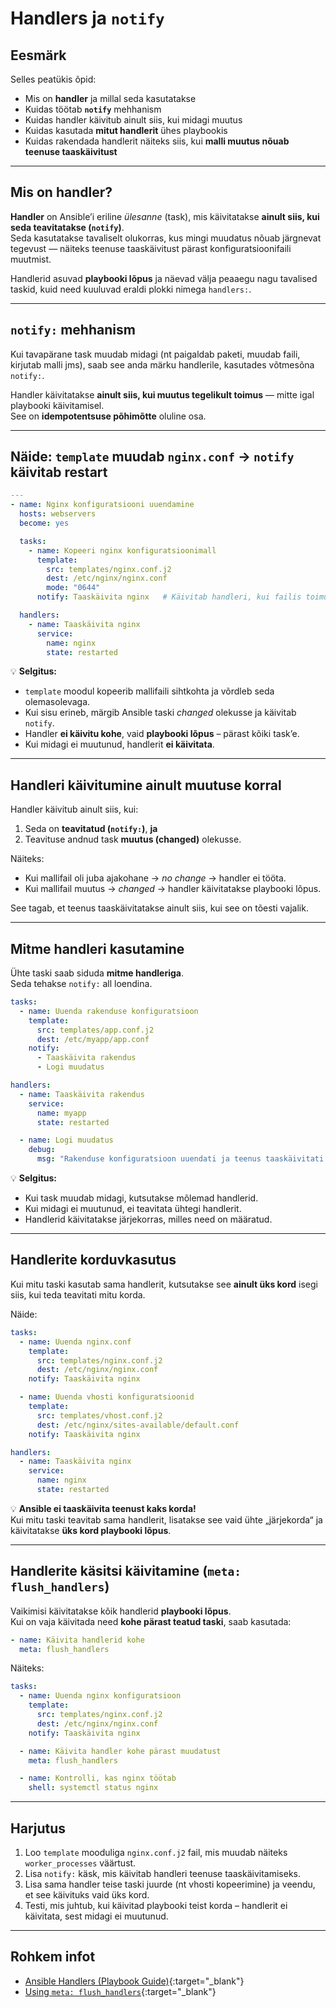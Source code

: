 # Handlers ja `notify`

## Eesmärk

Selles peatükis õpid:

- Mis on **handler** ja millal seda kasutatakse  
- Kuidas töötab **`notify`** mehhanism  
- Kuidas handler käivitub ainult siis, kui midagi muutus  
- Kuidas kasutada **mitut handlerit** ühes playbookis  
- Kuidas rakendada handlerit näiteks siis, kui **malli muutus nõuab teenuse taaskäivitust**

---

## Mis on handler?

**Handler** on Ansible’i eriline *ülesanne* (task), mis käivitatakse **ainult siis, kui seda teavitatakse (`notify`)**.  
Seda kasutatakse tavaliselt olukorras, kus mingi muudatus nõuab järgnevat tegevust — näiteks teenuse taaskäivitust pärast konfiguratsioonifaili muutmist.

Handlerid asuvad **playbooki lõpus** ja näevad välja peaaegu nagu tavalised taskid, kuid need kuuluvad eraldi plokki nimega `handlers:`.

---

## `notify:` mehhanism

Kui tavapärane task muudab midagi (nt paigaldab paketi, muudab faili, kirjutab malli jms), saab see anda märku handlerile, kasutades võtmesõna `notify:`.

Handler käivitatakse **ainult siis, kui muutus tegelikult toimus** — mitte igal playbooki käivitamisel.  
See on **idempotentsuse põhimõtte** oluline osa.

---

## Näide: `template` muudab `nginx.conf` → `notify` käivitab restart

```yaml
---
- name: Nginx konfiguratsiooni uuendamine
  hosts: webservers
  become: yes

  tasks:
    - name: Kopeeri nginx konfiguratsioonimall
      template:
        src: templates/nginx.conf.j2
        dest: /etc/nginx/nginx.conf
        mode: "0644"
      notify: Taaskäivita nginx   # Käivitab handleri, kui failis toimus muutus

  handlers:
    - name: Taaskäivita nginx
      service:
        name: nginx
        state: restarted
```

💡 **Selgitus:**
- `template` moodul kopeerib mallifaili sihtkohta ja võrdleb seda olemasolevaga.  
- Kui sisu erineb, märgib Ansible taski *changed* olekusse ja käivitab `notify`.  
- Handler **ei käivitu kohe**, vaid **playbooki lõpus** – pärast kõiki task’e.  
- Kui midagi ei muutunud, handlerit **ei käivitata**.  

---

## Handleri käivitumine ainult muutuse korral

Handler käivitub ainult siis, kui:
1. Seda on **teavitatud (`notify:`)**, **ja**
2. Teavituse andnud task **muutus (changed)** olekusse.

Näiteks:
- Kui mallifail oli juba ajakohane → *no change* → handler ei tööta.  
- Kui mallifail muutus → *changed* → handler käivitatakse playbooki lõpus.  

See tagab, et teenus taaskäivitatakse ainult siis, kui see on tõesti vajalik.  

---

## Mitme handleri kasutamine

Ühte taski saab siduda **mitme handleriga**.  
Seda tehakse `notify:` all loendina.

```yaml
tasks:
  - name: Uuenda rakenduse konfiguratsioon
    template:
      src: templates/app.conf.j2
      dest: /etc/myapp/app.conf
    notify:
      - Taaskäivita rakendus
      - Logi muudatus

handlers:
  - name: Taaskäivita rakendus
    service:
      name: myapp
      state: restarted

  - name: Logi muudatus
    debug:
      msg: "Rakenduse konfiguratsioon uuendati ja teenus taaskäivitati."
```

💡 **Selgitus:**
- Kui task muudab midagi, kutsutakse mõlemad handlerid.  
- Kui midagi ei muutunud, ei teavitata ühtegi handlerit.  
- Handlerid käivitatakse järjekorras, milles need on määratud.

---

## Handlerite korduvkasutus

Kui mitu taski kasutab sama handlerit, kutsutakse see **ainult üks kord** isegi siis, kui teda teavitati mitu korda.

Näide:

```yaml
tasks:
  - name: Uuenda nginx.conf
    template:
      src: templates/nginx.conf.j2
      dest: /etc/nginx/nginx.conf
    notify: Taaskäivita nginx

  - name: Uuenda vhosti konfiguratsioonid
    template:
      src: templates/vhost.conf.j2
      dest: /etc/nginx/sites-available/default.conf
    notify: Taaskäivita nginx

handlers:
  - name: Taaskäivita nginx
    service:
      name: nginx
      state: restarted
```

💡 **Ansible ei taaskäivita teenust kaks korda!**  
Kui mitu taski teavitab sama handlerit, lisatakse see vaid ühte „järjekorda“ ja käivitatakse **üks kord playbooki lõpus**.  

---

## Handlerite käsitsi käivitamine (`meta: flush_handlers`)

Vaikimisi käivitatakse kõik handlerid **playbooki lõpus**.  
Kui on vaja käivitada need **kohe pärast teatud taski**, saab kasutada:

```yaml
- name: Käivita handlerid kohe
  meta: flush_handlers
```

Näiteks:

```yaml
tasks:
  - name: Uuenda nginx konfiguratsioon
    template:
      src: templates/nginx.conf.j2
      dest: /etc/nginx/nginx.conf
    notify: Taaskäivita nginx

  - name: Käivita handler kohe pärast muudatust
    meta: flush_handlers

  - name: Kontrolli, kas nginx töötab
    shell: systemctl status nginx
```

---

## Harjutus

1. Loo `template` mooduliga `nginx.conf.j2` fail, mis muudab näiteks `worker_processes` väärtust.  
2. Lisa `notify:` käsk, mis käivitab handleri teenuse taaskäivitamiseks.  
3. Lisa sama handler teise taski juurde (nt vhosti kopeerimine) ja veendu, et see käivituks vaid üks kord.  
4. Testi, mis juhtub, kui käivitad playbooki teist korda – handlerit ei käivitata, sest midagi ei muutunud.

---

## Rohkem infot

- [Ansible Handlers (Playbook Guide)](https://docs.ansible.com/ansible/latest/playbook_guide/playbooks_handlers.html){:target="_blank"}  
- [Using `meta: flush_handlers`](https://docs.ansible.com/ansible/latest/collections/ansible/builtin/meta_module.html){:target="_blank"}  
